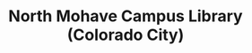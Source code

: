 ---
layout: repo
title: "North Mohave Campus Library (Colorado City)"
id: 12742
permalink: repos/12742/
---